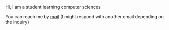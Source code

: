 Hi, I am a student learning computer sciences

You can reach me by [mail](mailto:contact@sillygoosy.ca) (I might respond with another email depending on the inquiry)  

